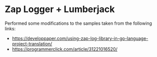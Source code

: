 # Zap Logger + Lumberjack

Performed some modifications to the samples taken from the following links:

- <https://developpaper.com/using-zap-log-library-in-go-language-project-translation/>
- <https://programmerclick.com/article/31221016520/>
